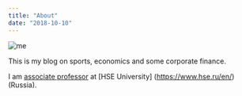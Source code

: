 ```yaml
---
title: "About"
date: "2018-10-10"
---
```


![me](me.jpg)

This is my blog on sports, economics and some corporate finance. 

I am [associate professor](https://www.hse.ru/en/staff/parshakov#sci) at [HSE University] (https://www.hse.ru/en/) (Russia).